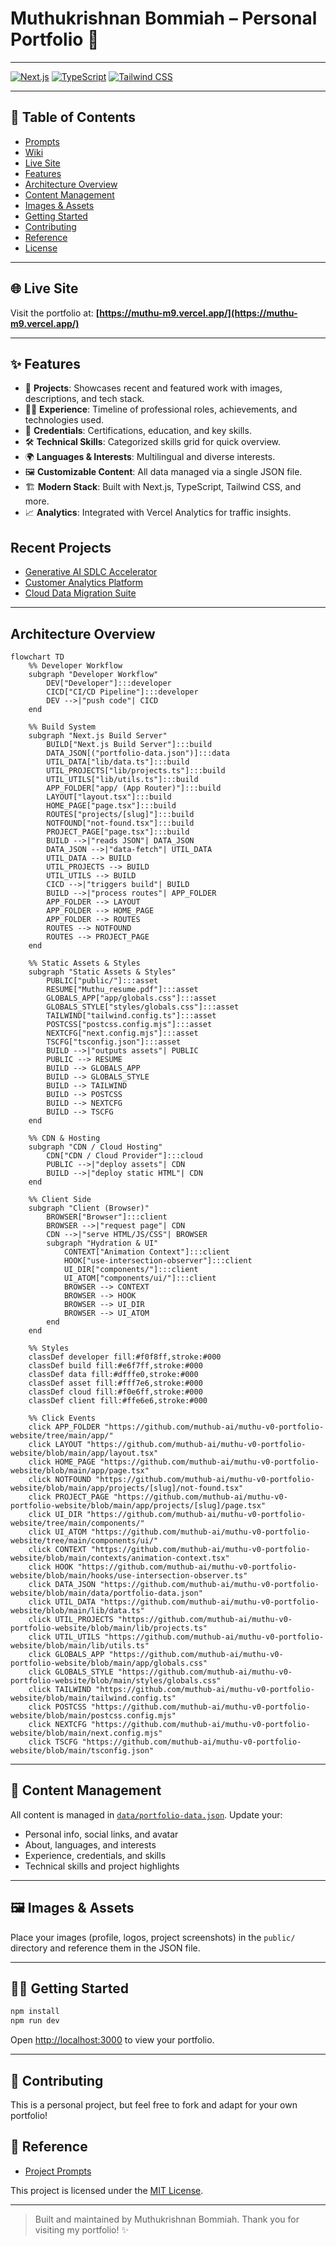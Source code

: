 # Muthukrishnan Bommiah – Personal Portfolio 🚀

---

[![Next.js](https://img.shields.io/badge/Next.js-000?style=for-the-badge&logo=nextdotjs&logoColor=white)](https://nextjs.org/)
[![TypeScript](https://img.shields.io/badge/TypeScript-3178C6?style=for-the-badge&logo=typescript&logoColor=white)](https://www.typescriptlang.org/)
[![Tailwind CSS](https://img.shields.io/badge/Tailwind-06B6D4?style=for-the-badge&logo=tailwindcss&logoColor=white)](https://tailwindcss.com/)

---

## 🚦 Table of Contents

- [Prompts](./prompts.md)
- [Wiki](https://deepwiki.com/muthub-ai/muthu-v0-portfolio-website/1-overview)
- [Live Site](#live-site)
- [Features](#features)
- [Architecture Overview](#architecture-overview)
- [Content Management](#content-management)
- [Images & Assets](#images--assets)
- [Getting Started](#getting-started)
- [Contributing](#contributing)
- [Reference](#reference)
- [License](./LICENSE)

---

## 🌐 Live Site

Visit the portfolio at: **[https://muthu-m9.vercel.app/](https://muthu-m9.vercel.app/)**

---


## ✨ Features

- 📂 **Projects**: Showcases recent and featured work with images, descriptions, and tech stack.
- 🧑‍💼 **Experience**: Timeline of professional roles, achievements, and technologies used.
- 🏅 **Credentials**: Certifications, education, and key skills.
- 🛠️ **Technical Skills**: Categorized skills grid for quick overview.
- 🌍 **Languages & Interests**: Multilingual and diverse interests.
- 🖼️ **Customizable Content**: All data managed via a single JSON file.
- 🏗️ **Modern Stack**: Built with Next.js, TypeScript, Tailwind CSS, and more.
- 📈 **Analytics**: Integrated with Vercel Analytics for traffic insights.

## Recent Projects

- [Generative AI SDLC Accelerator](https://muthu-m9.vercel.app/projects/generative-ai-sdlc)
- [Customer Analytics Platform](https://muthu-m9.vercel.app/projects/customer-analytics)
- [Cloud Data Migration Suite](https://muthu-m9.vercel.app/projects/cloud-data-migration)

<!-- Add or update project names/links as needed -->

---



## Architecture Overview

```mermaid
flowchart TD
	%% Developer Workflow
	subgraph "Developer Workflow"
		DEV["Developer"]:::developer
		CICD["CI/CD Pipeline"]:::developer
		DEV -->|"push code"| CICD
	end

	%% Build System
	subgraph "Next.js Build Server" 
		BUILD["Next.js Build Server"]:::build
		DATA_JSON[("portfolio-data.json")]:::data
		UTIL_DATA["lib/data.ts"]:::build
		UTIL_PROJECTS["lib/projects.ts"]:::build
		UTIL_UTILS["lib/utils.ts"]:::build
		APP_FOLDER["app/ (App Router)"]:::build
		LAYOUT["layout.tsx"]:::build
		HOME_PAGE["page.tsx"]:::build
		ROUTES["projects/[slug]"]:::build
		NOTFOUND["not-found.tsx"]:::build
		PROJECT_PAGE["page.tsx"]:::build
		BUILD -->|"reads JSON"| DATA_JSON
		DATA_JSON -->|"data-fetch"| UTIL_DATA
		UTIL_DATA --> BUILD
		UTIL_PROJECTS --> BUILD
		UTIL_UTILS --> BUILD
		CICD -->|"triggers build"| BUILD
		BUILD -->|"process routes"| APP_FOLDER
		APP_FOLDER --> LAYOUT
		APP_FOLDER --> HOME_PAGE
		APP_FOLDER --> ROUTES
		ROUTES --> NOTFOUND
		ROUTES --> PROJECT_PAGE
	end

	%% Static Assets & Styles
	subgraph "Static Assets & Styles"
		PUBLIC["public/"]:::asset
		RESUME["Muthu_resume.pdf"]:::asset
		GLOBALS_APP["app/globals.css"]:::asset
		GLOBALS_STYLE["styles/globals.css"]:::asset
		TAILWIND["tailwind.config.ts"]:::asset
		POSTCSS["postcss.config.mjs"]:::asset
		NEXTCFG["next.config.mjs"]:::asset
		TSCFG["tsconfig.json"]:::asset
		BUILD -->|"outputs assets"| PUBLIC
		PUBLIC --> RESUME
		BUILD --> GLOBALS_APP
		BUILD --> GLOBALS_STYLE
		BUILD --> TAILWIND
		BUILD --> POSTCSS
		BUILD --> NEXTCFG
		BUILD --> TSCFG
	end

	%% CDN & Hosting
	subgraph "CDN / Cloud Hosting"
		CDN["CDN / Cloud Provider"]:::cloud
		PUBLIC -->|"deploy assets"| CDN
		BUILD -->|"deploy static HTML"| CDN
	end

	%% Client Side
	subgraph "Client (Browser)"
		BROWSER["Browser"]:::client
		BROWSER -->|"request page"| CDN
		CDN -->|"serve HTML/JS/CSS"| BROWSER
		subgraph "Hydration & UI"
			CONTEXT["Animation Context"]:::client
			HOOK["use-intersection-observer"]:::client
			UI_DIR["components/"]:::client
			UI_ATOM["components/ui/"]:::client
			BROWSER --> CONTEXT
			BROWSER --> HOOK
			BROWSER --> UI_DIR
			BROWSER --> UI_ATOM
		end
	end

	%% Styles
	classDef developer fill:#f0f8ff,stroke:#000
	classDef build fill:#e6f7ff,stroke:#000
	classDef data fill:#dfffe0,stroke:#000
	classDef asset fill:#fff7e6,stroke:#000
	classDef cloud fill:#f0e6ff,stroke:#000
	classDef client fill:#ffe6e6,stroke:#000

	%% Click Events
	click APP_FOLDER "https://github.com/muthub-ai/muthu-v0-portfolio-website/tree/main/app/"
	click LAYOUT "https://github.com/muthub-ai/muthu-v0-portfolio-website/blob/main/app/layout.tsx"
	click HOME_PAGE "https://github.com/muthub-ai/muthu-v0-portfolio-website/blob/main/app/page.tsx"
	click NOTFOUND "https://github.com/muthub-ai/muthu-v0-portfolio-website/blob/main/app/projects/[slug]/not-found.tsx"
	click PROJECT_PAGE "https://github.com/muthub-ai/muthu-v0-portfolio-website/blob/main/app/projects/[slug]/page.tsx"
	click UI_DIR "https://github.com/muthub-ai/muthu-v0-portfolio-website/tree/main/components/"
	click UI_ATOM "https://github.com/muthub-ai/muthu-v0-portfolio-website/tree/main/components/ui/"
	click CONTEXT "https://github.com/muthub-ai/muthu-v0-portfolio-website/blob/main/contexts/animation-context.tsx"
	click HOOK "https://github.com/muthub-ai/muthu-v0-portfolio-website/blob/main/hooks/use-intersection-observer.ts"
	click DATA_JSON "https://github.com/muthub-ai/muthu-v0-portfolio-website/blob/main/data/portfolio-data.json"
	click UTIL_DATA "https://github.com/muthub-ai/muthu-v0-portfolio-website/blob/main/lib/data.ts"
	click UTIL_PROJECTS "https://github.com/muthub-ai/muthu-v0-portfolio-website/blob/main/lib/projects.ts"
	click UTIL_UTILS "https://github.com/muthub-ai/muthu-v0-portfolio-website/blob/main/lib/utils.ts"
	click GLOBALS_APP "https://github.com/muthub-ai/muthu-v0-portfolio-website/blob/main/app/globals.css"
	click GLOBALS_STYLE "https://github.com/muthub-ai/muthu-v0-portfolio-website/blob/main/styles/globals.css"
	click TAILWIND "https://github.com/muthub-ai/muthu-v0-portfolio-website/blob/main/tailwind.config.ts"
	click POSTCSS "https://github.com/muthub-ai/muthu-v0-portfolio-website/blob/main/postcss.config.mjs"
	click NEXTCFG "https://github.com/muthub-ai/muthu-v0-portfolio-website/blob/main/next.config.mjs"
	click TSCFG "https://github.com/muthub-ai/muthu-v0-portfolio-website/blob/main/tsconfig.json"
```
---
## 📁 Content Management

All content is managed in [`data/portfolio-data.json`](./data/portfolio-data.json). Update your:
- Personal info, social links, and avatar
- About, languages, and interests
- Experience, credentials, and skills
- Technical skills and project highlights

---

## 🖼️ Images & Assets
Place your images (profile, logos, project screenshots) in the `public/` directory and reference them in the JSON file.

---

## 🏃‍♂️ Getting Started

```bash
npm install
npm run dev
```

Open [http://localhost:3000](http://localhost:3000) to view your portfolio.

---

## 🤝 Contributing
This is a personal project, but feel free to fork and adapt for your own portfolio!



## 📄 Reference

- [Project Prompts](./prompts.md)

This project is licensed under the [MIT License](./LICENSE).

---

> Built and maintained by Muthukrishnan Bommiah. Thank you for visiting my portfolio! ✨
